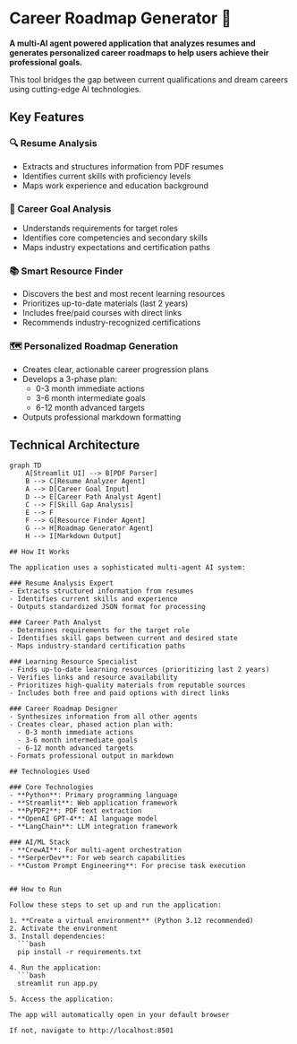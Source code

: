 # Career Roadmap Generator 🚀

**A multi-AI agent powered application that analyzes resumes and generates personalized career roadmaps to help users achieve their professional goals.**

This tool bridges the gap between current qualifications and dream careers using cutting-edge AI technologies.

## Key Features

### 🔍 Resume Analysis
- Extracts and structures information from PDF resumes
- Identifies current skills with proficiency levels
- Maps work experience and education background

### 🎯 Career Goal Analysis
- Understands requirements for target roles
- Identifies core competencies and secondary skills
- Maps industry expectations and certification paths

### 📚 Smart Resource Finder
- Discovers the best and most recent learning resources
- Prioritizes up-to-date materials (last 2 years)
- Includes free/paid courses with direct links
- Recommends industry-recognized certifications

### 🗺️ Personalized Roadmap Generation
- Creates clear, actionable career progression plans
- Develops a 3-phase plan:
  - 0-3 month immediate actions
  - 3-6 month intermediate goals
  - 6-12 month advanced targets
- Outputs professional markdown formatting

## Technical Architecture

```mermaid
graph TD
    A[Streamlit UI] --> B[PDF Parser]
    B --> C[Resume Analyzer Agent]
    A --> D[Career Goal Input]
    D --> E[Career Path Analyst Agent]
    C --> F[Skill Gap Analysis]
    E --> F
    F --> G[Resource Finder Agent]
    G --> H[Roadmap Generator Agent]
    H --> I[Markdown Output]

## How It Works

The application uses a sophisticated multi-agent AI system:

### Resume Analysis Expert
- Extracts structured information from resumes  
- Identifies current skills and experience  
- Outputs standardized JSON format for processing  

### Career Path Analyst
- Determines requirements for the target role  
- Identifies skill gaps between current and desired state  
- Maps industry-standard certification paths  

### Learning Resource Specialist
- Finds up-to-date learning resources (prioritizing last 2 years)  
- Verifies links and resource availability  
- Prioritizes high-quality materials from reputable sources  
- Includes both free and paid options with direct links  

### Career Roadmap Designer
- Synthesizes information from all other agents  
- Creates clear, phased action plan with:  
  - 0-3 month immediate actions  
  - 3-6 month intermediate goals  
  - 6-12 month advanced targets  
- Formats professional output in markdown  

## Technologies Used

### Core Technologies
- **Python**: Primary programming language  
- **Streamlit**: Web application framework  
- **PyPDF2**: PDF text extraction  
- **OpenAI GPT-4**: AI language model  
- **LangChain**: LLM integration framework  

### AI/ML Stack
- **CrewAI**: For multi-agent orchestration  
- **SerperDev**: For web search capabilities  
- **Custom Prompt Engineering**: For precise task execution  


## How to Run

Follow these steps to set up and run the application:

1. **Create a virtual environment** (Python 3.12 recommended)
2. Activate the environment
3. Install dependencies:
  ```bash
  pip install -r requirements.txt

4. Run the application:
  ```bash
  streamlit run app.py

5. Access the application:

The app will automatically open in your default browser                                                             

If not, navigate to http://localhost:8501